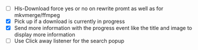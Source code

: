 - [ ] Hls-Download force yes or no on rewrite promt as well as for mkvmerge/ffmpeg
- [x] Pick up if a download is currently in progress
- [x] Send more information with the progress event like the title and image to display more information
- [ ] Use Click away listener for the search popup